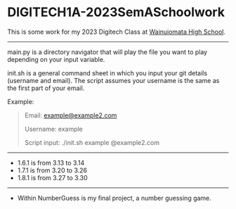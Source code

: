 # DIGITECH1A-2023SemASchoolwork

This is some work for my 2023 Digitech Class at [Wainuiomata High School](https://wainuiomatahigh.school.nz/).

---

main.py is a directory navigator that will play the file you want to play depending on your input variable.

init.sh is a general command sheet in which you input your git details (username and email). The script assumes your username is the same as the first part of your email. 

Example:
> Email: example@example2.com
>
> Username: example
>
> Script input: ./init.sh example @example2.com

---

- 1.6.1 is from 3.13 to 3.14
- 1.7.1 is from 3.20 to 3.26
- 1.8.1 is from 3.27 to 3.30

---

- Within NumberGuess is my final project, a number guessing game.
